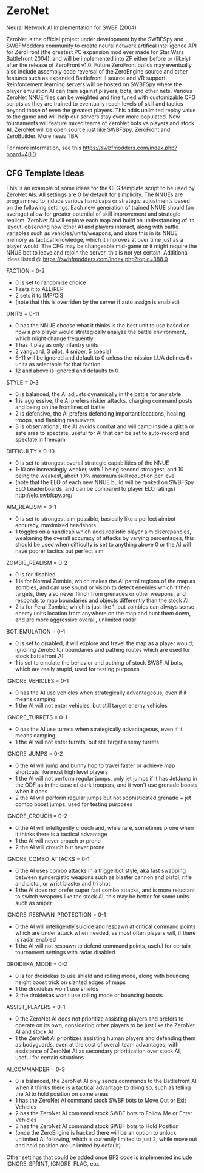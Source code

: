 # ZeroNet
Neural Network AI Implementation for SWBF (2004)

ZeroNet is the official project under development by the SWBFSpy and SWBFModders community to create neural network artifical intelligence API for ZeroFront (the greatest PC expansion mod ever made for Star Wars Battlefront 2004), and will be implemented into ZF either before or (likely) after the release of ZeroFront v1.0. Future ZeroFront builds may eventually also include assembly code reversal of the ZeroEngine source and other features such as expanded Battlefront II source and VR support. Reinforcement learning servers will be hosted on SWBFSpy where the player emulation AI can train against players, bots, and other nets. Various ZeroNet NNUE files can be weighted and fine tuned with customizable CFG scripts as they are trained to eventually reach levels of skill and tactics beyond those of even the greatest players. This adds unlimited replay value to the game and will help our servers stay even more populated. New tournaments will feature mixed teams of ZeroNet bots vs players and stock AI. ZeroNet will be open source just like SWBFSpy, ZeroFront and ZeroBuilder. More news TBA

For more information, see this
https://swbfmodders.com/index.php?board=40.0

CFG Template Ideas
-
This is an example of some ideas for the CFG template script to be used by ZeroNet AIs. All settings are 0 by default for simplicity. The NNUEs are programmed to induce various handicaps or strategic adjustments based on the following settings. Each new generation of trained NNUE should (on average) allow for greater potential of skill improvement and strategic realism. ZeroNet AI will explore each map and build an understanding of its layout, observing how other AI and players interact, along with battle variables such as vehicles/units/weapons, and store this in its NNUE memory as tactical knowledge, which it improves at over time just as a player would. The CFG may be changeable mid-game or it might require the NNUE bot to leave and rejoin the server, this is not yet certain. Additional ideas listed @ https://swbfmodders.com/index.php?topic=388.0

FACTION = 0-2
- 0 is set to randomize choice
- 1 sets it to ALL/REP
- 2 sets it to IMP/CIS
- (note that this is overriden by the server if auto assign is enabled)

UNITS = 0-11
- 0 has the NNUE choose what it thinks is the best unit to use based on how a pro player would strategically analyze the battle environment, which might change frequently
- 1 has it play as only infantry units
- 2 vanguard, 3 pilot, 4 sniper, 5 special
- 6-11 will be ignored and default to 0 unless the mission LUA defines 6+ units as selectable for that faction
- 12 and above is ignored and defaults to 0

STYLE = 0-3
- 0 is balanced, the AI adjusts dynamically in the battle for any style
- 1 is aggressive, the AI prefers riskier attacks, charging command posts and being on the frontlines of battle
- 2 is defensive, the AI prefers defending important locations, healing troops, and flanking manuevers
- 3 is observational, the AI avoids combat and will camp inside a glitch or safe area to spectate, useful for AI that can be set to auto-record and spectate in freecam

DIFFICULTY = 0-10
- 0 is set to strongest overall strategic capabilities of the NNUE 
- 1-10 are increasingly weaker, with 1 being second strongest, and 10 being the weakest, about 10% maximum skill reduction per level
- (note that the ELO of each new NNUE build will be ranked on SWBFSpy ELO Leaderboards, and can be compared to player ELO ratings) http://elo.swbfspy.org/

AIM_REALISM = 0-1
- 0 is set to strongest aim possible, basically like a perfect aimbot accuracy, maximized headshots
- 1 toggles on a handicap which adds realistic player aim discrepancies, weakening the overall accuracy of attacks by varying percentages, this should be used when difficulty is set to anything above 0 or the AI will have poorer tactics but perfect aim

ZOMBIE_REALISM = 0-2
- 0 is for disabled
- 1 is for Normal Zombie, which makes the AI patrol regions of the map as zombies, and can use sound or vision to detect enemies which it then targets, they also never flinch from grenades or other weapons, and responds to map boundaries and objects differently than the stock AI
- 2 is for Feral Zombie, which is just like 1, but zombies can always sense enemy units location from anywhere on the map and hunt them down, and are more aggressive overall, unlimited radar

BOT_EMULATION = 0-1
- 0 is set to disabled, it will explore and travel the map as a player would, ignoring ZeroEditor boundaries and pathing routes which are used for stock battlefront AI
- 1 is set to emulate the behavior and pathing of stock SWBF AI bots, which are really stupid, used for testing purposes

IGNORE_VEHICLES = 0-1
- 0 has the AI use vehicles when strategically advantageous, even if it means camping 
- 1 the AI will not enter vehicles, but still target enemy vehicles

IGNORE_TURRETS = 0-1
- 0 has the AI use turrets when strategically advantageous, even if it means camping 
- 1 the AI will not enter turrets, but still target enemy turrets

IGNORE_JUMPS = 0-2
- 0 the AI will jump and bunny hop to travel faster or achieve map shortcuts like most high level players
- 1 the AI will not perform regular jumps, only jet jumps if it has JetJump in the ODF as in the case of dark troopers, and it won't use grenade boosts when it does
- 2 the AI will perform regular jumps but not sophisticated grenade + jet combo boost jumps, used for testing purposes

IGNORE_CROUCH = 0-2
- 0 the AI will intelligently crouch and, while rare, sometimes prone when it thinks there is a tactical advantage
- 1 the AI will never crouch or prone
- 2 the AI will crouch but never prone

IGNORE_COMBO_ATTACKS = 0-1
- 0 the AI uses combo attacks in a triggerbot style, aka fast swapping between syngergistic weapons such as blaster cannon and pistol, rifle and pistol, or wrist blaster and tri shot
- 1 the AI does not prefer super fast combo attacks, and is more reluctant to switch weapons like the stock AI, this may be better for some units such as sniper

IGNORE_RESPAWN_PROTECTION = 0-1
- 0 the AI will intelligently suicide and respawn at critical command points which are under attack when needed, as most often players will, if there is radar enabled
- 1 the AI will not respawn to defend command points, useful for certain tournament settings with radar disabled

DROIDEKA_MODE = 0-2
- 0 is for droidekas to use shield and rolling mode, along with bouncing height boost trick on slanted edges of maps
- 1 the droidekas won't use shields
- 2 the droidekas won't use rolling mode or bouncing boosts

ASSIST_PLAYERS = 0-1
- 0 the ZeroNet AI does not prioritize assisting players and prefers to operate on its own, considering other players to be just like the ZeroNet AI and stock AI
- 1 the ZeroNet AI prioritizes assisting human players and defending them as bodyguards, even at the cost of overall team advantages, with assistance of ZeroNet AI as secondary prioritization over stock AI, useful for certain situations

AI_COMMANDER = 0-3
- 0 is balanced, the ZeroNet AI  only sends commands to the Battlefront AI when it thinks there is a tactical advantage to doing so, such as telling the AI to hold position on some areas
- 1 has the ZeroNet AI command stock SWBF bots to Move Out or Exit Vehicles
- 2 has the ZeroNet AI command stock SWBF bots to Follow Me or Enter Vehicles
- 3 has the ZeroNet AI command stock SWBF bots to Hold Position
- (once the ZeroEngine is hacked there will be an option to unlock unlimited AI following, which is currently limited to just 2, while move out and hold position are unlimited by default)

Other settings that could be added once BF2 code is implemented include IGNORE_SPRINT, IGNORE_FLAG, etc.
